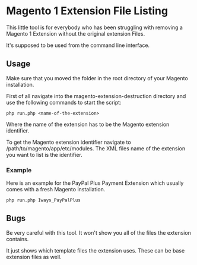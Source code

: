 # Magento 1 Extension File Listing
This little tool is for everybody who has been struggling with removing a Magento 1 Extension without the original extension Files.

It's supposed to be used from the command line interface.

## Usage
Make sure that you moved the folder in the root directory of your Magento installation.

First of all navigate into the magento-extension-destruction directory and use the following commands to start the script:

```php run.php <name-of-the-extension>```

Where the name of the extension has to be the Magento extension identifier.

To get the Magento extension identifier navigate to /path/to/magento/app/etc/modules.
The XML files name of the extension you want to list is the identifier.

### Example
Here is an example for the PayPal Plus Payment Extension which usually comes with a fresh Magento installation.

```php run.php Iways_PayPalPlus```

## Bugs

Be very careful with this tool. It won't show you all of the files the extension contains.

It just shows which template files the extension uses. These can be base extension files as well.